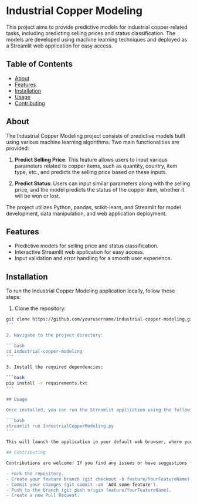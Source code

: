# Industrial Copper Modeling

This project aims to provide predictive models for industrial copper-related tasks, including predicting selling prices and status classification. The models are developed using machine learning techniques and deployed as a Streamlit web application for easy access.

## Table of Contents

- [About](#about)
- [Features](#features)
- [Installation](#installation)
- [Usage](#usage)
- [Contributing](#contributing)

## About

The Industrial Copper Modeling project consists of predictive models built using various machine learning algorithms. Two main functionalities are provided:

1. **Predict Selling Price**: This feature allows users to input various parameters related to copper items, such as quantity, country, item type, etc., and predicts the selling price based on these inputs.

2. **Predict Status**: Users can input similar parameters along with the selling price, and the model predicts the status of the copper item, whether it will be won or lost.

The project utilizes Python, pandas, scikit-learn, and Streamlit for model development, data manipulation, and web application deployment.

## Features

- Predictive models for selling price and status classification.
- Interactive Streamlit web application for easy access.
- Input validation and error handling for a smooth user experience.

## Installation

To run the Industrial Copper Modeling application locally, follow these steps:

1. Clone the repository:

```bash
git clone https://github.com/yourusername/industrial-copper-modeling.git
'''

2. Navigate to the project directory:

```bash
cd industrial-copper-modeling
'''

3. Install the required dependencies:

```bash
pip install -r requirements.txt
'''

## Usage

Once installed, you can run the Streamlit application using the following command:

```bash
streamlit run IndustrialCopperModeling.py
'''

This will launch the application in your default web browser, where you can interact with the predictive models.

## Contributing

Contributions are welcome! If you find any issues or have suggestions for improvements, please open an issue or create a pull request. Here's how you can contribute:

- Fork the repository.
- Create your feature branch (git checkout -b feature/YourFeatureName).
- Commit your changes (git commit -am 'Add some feature').
- Push to the branch (git push origin feature/YourFeatureName).
- Create a new Pull Request.
